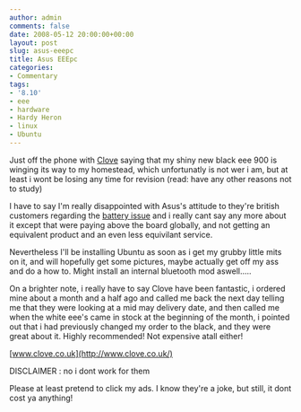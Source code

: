 ```yaml
---
author: admin
comments: false
date: 2008-05-12 20:00:00+00:00
layout: post
slug: asus-eeepc
title: Asus EEEpc
categories:
- Commentary
tags:
- '8.10'
- eee
- hardware
- Hardy Heron
- linux
- Ubuntu
---
```


Just off the phone with [Clove](http://www.clove.co.uk/) saying that my shiny new black eee 900 is winging its way to my homestead, which unfortunatly is not wer i am, but at least i wont be losing any time for revision (read: have any other reasons not to study)

I have to say I'm really disappointed with Asus's attitude to they're british customers regarding the [battery issue](http://forum.eeeuser.com/viewtopic.php?id=27140) and i really cant say any more about it except that were paying above the board globally, and not getting an equivalent product and an even less equivilant service.

Nevertheless I'll be installing Ubuntu as soon as i get my grubby little mits on it, and will hopefully get some pictures, maybe actually get off my ass and do a how to. Might install an internal bluetooth mod aswell.....

On a brighter note, i really have to say Clove have been fantastic, i ordered mine about a month and a half ago and called me back the next day telling me that they were looking at a mid may delivery date, and then called me when the white eee's came in stock at the beginning of the month, i pointed out that i had previously changed my order to the black, and they were great about  it. Highly recommended! Not expensive atall either!

[www.clove.co.uk](http://www.clove.co.uk/)

DISCLAIMER : no i dont work for them

Please at least pretend to click my ads. I know they're a joke, but still, it dont cost ya anything!
